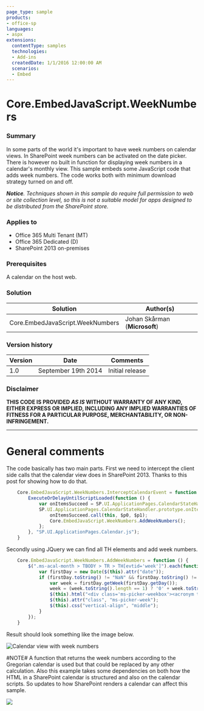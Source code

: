 ```yaml
---
page_type: sample
products:
- office-sp
languages:
- aspx
extensions:
  contentType: samples
  technologies:
  - Add-ins
  createdDate: 1/1/2016 12:00:00 AM
  scenarios:
  - Embed
---
```

# Core.EmbedJavaScript.WeekNumbers #

### Summary ###
In some parts of the world it's important to have week numbers on calendar views. In SharePoint week numbers can be 
activated on the date picker. There is however no built in function for displaying week numbers in a calendar's monthly view. 
This sample embeds some JavaScript code that adds week numbers. The code works both with minimum download strategy turned on and off.

***Notice**. Techniques shown in this sample do require full permission to web or site collection level, so this is not a suitable model for apps designed to be distributed from the SharePoint store.*

### Applies to ###
-  Office 365 Multi Tenant (MT)
-  Office 365 Dedicated (D)
-  SharePoint 2013 on-premises

### Prerequisites ###
A calendar on the host web.

### Solution ###
Solution | Author(s)
---------|----------
Core.EmbedJavaScript.WeekNumbers | Johan Skårman (**Microsoft**)

### Version history ###
Version  | Date | Comments
---------| -----| --------
1.0  | September 19th 2014 | Initial release

### Disclaimer ###
**THIS CODE IS PROVIDED *AS IS* WITHOUT WARRANTY OF ANY KIND, EITHER EXPRESS OR IMPLIED, INCLUDING ANY IMPLIED WARRANTIES OF FITNESS FOR A PARTICULAR PURPOSE, MERCHANTABILITY, OR NON-INFRINGEMENT.**


----------

# General comments #
The code basically has two main parts. First we need to intercept the client side calls that the calendar view does in SharePoint 2013. Thanks to this post for showing how to do that.

```JavaScript
    Core.EmbedJavaScript.WeekNumbers.InterceptCalendarEvent = function () {
        ExecuteOrDelayUntilScriptLoaded(function () {
            var onItemsSucceed = SP.UI.ApplicationPages.CalendarStateHandler.prototype.onItemsSucceed;
            SP.UI.ApplicationPages.CalendarStateHandler.prototype.onItemsSucceed = function ($p0, $p1) {
                onItemsSucceed.call(this, $p0, $p1);
                Core.EmbedJavaScript.WeekNumbers.AddWeekNumbers();
            };
        }, "SP.UI.ApplicationPages.Calendar.js");
    }
```

Secondly using JQuery we can find all TH elements and add week numbers.

```JavaScript
    Core.EmbedJavaScript.WeekNumbers.AddWeekNumbers = function () {
        $(".ms-acal-month > TBODY > TR > TH[evtid='week']").each(function () {
            var firstDay = new Date($(this).attr("date"));
            if (firstDay.toString() != "NaN" && firstDay.toString() != "Invalid Date") {
                var week = firstDay.getWeek(firstDay.getDay());
                week = (week.toString().length == 1) ? '0' + week.toString() : week.toString();
                $(this).html("<div class='ms-picker-weekbox'><acronym title='Week number " + week + "'>" + week + "</acronym></div>");
                $(this).attr("class", "ms-picker-week");
                $(this).css("vertical-align", "middle");
            }
        });
    }
```

Result should look something like the image below.

![Calendar view with week numbers](http://i.imgur.com/tJNFtYL.png)

#NOTE#
A function that returns the week numbers according to the Gregorian calendar is used but that could be replaced by any other calculation. Also this example takes some dependencies on both how the HTML in a SharePoint calendar is structured and also on the calendar scripts. So updates to how SharePoint renders a calendar can affect this sample.

<img src="https://telemetry.sharepointpnp.com/pnp/samples/Core.EmbedJavaScript.WeekNumbers" />